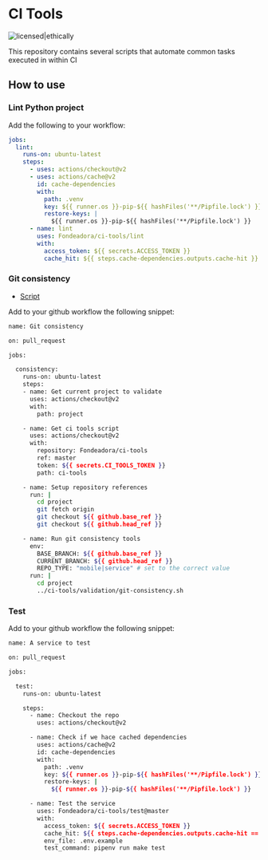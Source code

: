 # CI Tools

![licensed|ethically](https://img.shields.io/badge/licensed-ethically-%234baaaa "Ethically licensed badge")

This repository contains several scripts that automate common tasks executed in within CI

## How to use

### Lint Python project

Add the following to your workflow:

```yaml
jobs:
  lint:
    runs-on: ubuntu-latest
    steps:
      - uses: actions/checkout@v2
      - uses: actions/cache@v2
        id: cache-dependencies
        with:
          path: .venv
          key: ${{ runner.os }}-pip-${{ hashFiles('**/Pipfile.lock') }}
          restore-keys: |
            ${{ runner.os }}-pip-${{ hashFiles('**/Pipfile.lock') }}
      - name: lint
        uses: Fondeadora/ci-tools/lint
        with:
          access_token: ${{ secrets.ACCESS_TOKEN }}
          cache_hit: ${{ steps.cache-dependencies.outputs.cache-hit }}
```

### Git consistency

- [Script](bash/git-consistency.sh)

Add to your github workflow the following snippet:

```sh
name: Git consistency

on: pull_request

jobs:

  consistency:
    runs-on: ubuntu-latest
    steps:
    - name: Get current project to validate
      uses: actions/checkout@v2
      with:
        path: project

    - name: Get ci tools script
      uses: actions/checkout@v2
      with:
        repository: Fondeadora/ci-tools
        ref: master
        token: ${{ secrets.CI_TOOLS_TOKEN }}
        path: ci-tools

    - name: Setup repository references
      run: |
        cd project
        git fetch origin
        git checkout ${{ github.base_ref }}
        git checkout ${{ github.head_ref }}

    - name: Run git consistency tools
      env:
        BASE_BRANCH: ${{ github.base_ref }}
        CURRENT_BRANCH: ${{ github.head_ref }}
        REPO_TYPE: "mobile|service" # set to the correct value
      run: |
        cd project
        ../ci-tools/validation/git-consistency.sh
```

### Test

Add to your github workflow the following snippet:

```sh
name: A service to test

on: pull_request

jobs:

  test:
    runs-on: ubuntu-latest

    steps:
      - name: Checkout the repo
        uses: actions/checkout@v2

      - name: Check if we hace cached dependencies
        uses: actions/cache@v2
        id: cache-dependencies
        with:
          path: .venv
          key: ${{ runner.os }}-pip-${{ hashFiles('**/Pipfile.lock') }}
          restore-keys: |
            ${{ runner.os }}-pip-${{ hashFiles('**/Pipfile.lock') }}

      - name: Test the service
        uses: Fondeadora/ci-tools/test@master
        with:
          access_token: ${{ secrets.ACCESS_TOKEN }}
          cache_hit: ${{ steps.cache-dependencies.outputs.cache-hit == 'true' }}
          env_file: .env.example
          test_command: pipenv run make test

```